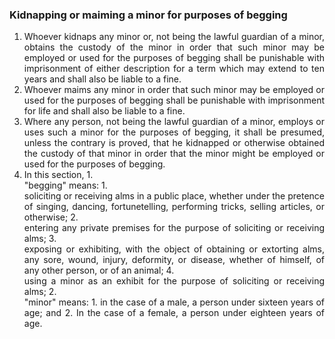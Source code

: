 ### Kidnapping or maiming a minor for purposes of begging

1. <div style="text-align: justify"> Whoever kidnaps any minor or, not being the lawful guardian of a minor, obtains the custody of the minor in order that such minor may be employed or used for the purposes of begging shall be punishable with imprisonment of either description for a term which may extend to ten years and shall also be liable to a fine.
2. <div style="text-align: justify"> Whoever maims any minor in order that such minor may be employed or used for the purposes of begging shall be punishable with imprisonment for life and shall also be liable to a fine.
3. <div style="text-align: justify"> Where any person, not being the lawful guardian of a minor, employs or uses such a minor for the purposes of begging, it shall be presumed, unless the contrary is proved, that he kidnapped or otherwise obtained the custody of that minor in order that the minor might be employed or used for the purposes of begging.
4. <div style="text-align: justify"> In this section,
    1. <div style="text-align: justify"> "begging" means:
        1. <div style="text-align: justify"> soliciting or receiving alms in a public place, whether under the pretence of singing, dancing, fortunetelling, performing tricks, selling articles, or otherwise;
        2. <div style="text-align: justify"> entering any private premises for the purpose of soliciting or receiving alms;
        3. <div style="text-align: justify"> exposing or exhibiting, with the object of obtaining or extorting alms, any sore, wound, injury, deformity, or disease, whether of himself, of any other person, or of an animal;
        4. <div style="text-align: justify"> using a minor as an exhibit for the purpose of soliciting or receiving alms;
    2. <div style="text-align: justify"> "minor" means:
        1. in the case of a male, a person under sixteen years of age; and
        2. In the case of a female, a person under eighteen years of age.
